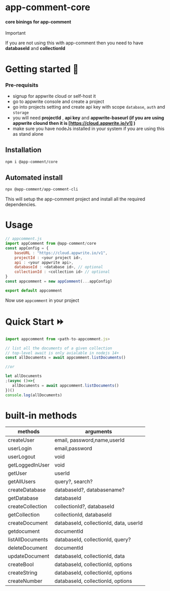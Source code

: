# app-comment-core

#### core binings for app-comment

> [!IMPORTANT]  
> If you are not using this with app-comment then you need to have **databaseId** and **collectionId**

# Getting started 🚀

### Pre-requisits

- signup for appwrite cloud or self-host it
- go to appwrite console and create a project
- go into projects setting and create api key with scope `database`, `auth` and `storage`
- you will need **projectId** , **api key** and **appwrite-baseurl (if you are using appwrite clound then it is [https://cloud.appwrite.io/v1] )**
- make sure you have nodeJs installed in your system if you are using this as stand alone

## Installation

```bash
npm i @app-comment/core
```

## Automated install

```bash
npx @app-comment/app-comment-cli
```

This will setup the app-comment project and install all the required dependencies.

# Usage

```javascript
// appcomment.js
import appComment from @app-comment/core
const appConfig = {
    baseURL : "https://cloud.appwrite.io/v1",
    projectId : <your project id>,
    api : <your appwrite api>,
    databaseId : <database id>, // optional
    collectionId : <collection id> // optional
}
const appcomment = new appComment(...appConfig)

export default appcomment
```

Now use `appcomment` in your project

# Quick Start ⏩
```javascript
import appcomment from <path-to-appcomment.js>

// list all the documents of a given collection
// top-level await is only avialable in nodejs 14+
const allDocuments = await appcomment.listDocuments()

//or

let allDocuments
;(async ()=>{
   allDocuments = await appcomment.listDocuments()
})()
console.log(allDocuments)
```
# built-in methods
|methods | arguments |
|--------------------|--------------------|
|createUser|email, password,name,userId|
|userLogin|email,password||
|userLogout|void||
|  getLoggedInUser |void||
|  getUser|userId||
|getAllUsers|query?, search? |  |
|createDatabase|databaseId?, databasename?| |
|getDatabase|databaseId | |
|createCollection|collectionId?, databaseId |  |
|getCollection| collectionId, databaseId| | 
|createDocument|databaseId, collectionId, data, userId| |
|getdocument| documentId | |
|listAllDocuments|    databaseId, collectionId, query? | | 
|deleteDocument|documentId | | 
|updateDocument|databaseId, collectionId, data | | 
|createBool| databaseId, collectionId, options| | 
|createString|databaseId, collectionId, options |  |
|createNumber| databaseId, collectionId, options|  |

